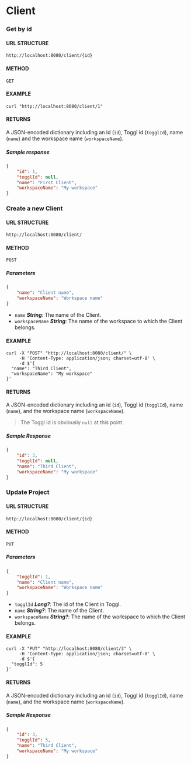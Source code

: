 # Client

### Get by id
#### URL STRUCTURE
`http://localhost:8080/client/{id}`

#### METHOD
`GET`

#### EXAMPLE
```curl
curl "http://localhost:8080/client/1"
```

#### RETURNS
A JSON-encoded dictionary including an id (`id`), Toggl id (`togglId`), name (`name`) and the workspace name (`workspaceName`).

##### Sample response
```json
{
    "id": 1,
    "togglId": null,
    "name": "First Client",
    "workspaceName": "My workspace"
}
```

### Create a new Client
#### URL STRUCTURE
`http://localhost:8080/client/`

#### METHOD
`POST`

##### Parameters
```json
{
    "name": "Client name",
    "workspaceName": "Workspace name"
}
```

- `name` _**String**_: The name of the Client.
- `workspaceName` _**String**_: The name of the workspace to which the Client belongs.

#### EXAMPLE
```curl
curl -X "POST" "http://localhost:8080/client/" \
     -H 'Content-Type: application/json; charset=utf-8' \
     -d $'{
  "name": "Third Client",
  "workspaceName": "My workspace"
}'
```

#### RETURNS
A JSON-encoded dictionary including an id (`id`), Toggl id (`togglId`), name (`name`), and the workspace name (`workspaceName`).  
> The Toggl id is obviously `null` at this point.

##### Sample Response 
```json
{
    "id": 3,
    "togglId": null,
    "name": "Third Client",
    "workspaceName": "My workspace"
}
```

### Update Project
#### URL STRUCTURE
`http://localhost:8080/client/{id}`

#### METHOD
`PUT`

##### Parameters
```json
{
    "togglId": 1,
    "name": "Client name",
    "workspaceName": "Workspace name"
}
```

- `togglId` _**Long?**_: The id of the Client in Toggl.
- `name` _**String?**_: The name of the Client.
- `workspaceName` _**String?**_:  The name of the workspace to which the Client belongs.

#### EXAMPLE
```curl
curl -X "PUT" "http://localhost:8080/client/3" \
     -H 'Content-Type: application/json; charset=utf-8' \
     -d $'{
  "togglId": 5
}'
```

#### RETURNS
A JSON-encoded dictionary including an id (`id`), Toggl id (`togglId`), name (`name`), and the workspace name (`workspaceName`).

##### Sample Response 
```json
{
    "id": 3,
    "togglId": 5,
    "name": "Third Client",
    "workspaceName": "My workspace"
}
```
